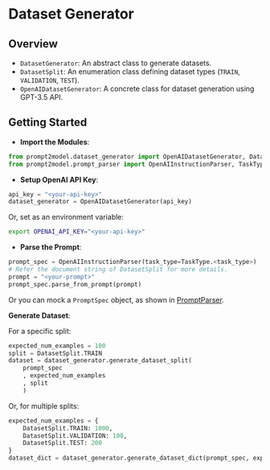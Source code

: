 # Dataset Generator

## Overview

- `DatasetGenerator`: An abstract class to generate datasets.
- `DatasetSplit`: An enumeration class defining dataset types (`TRAIN`,
`VALIDATION`, `TEST`).
- `OpenAIDatasetGenerator`: A concrete class
for dataset generation using GPT-3.5 API.

## Getting Started

- **Import the Modules**:

```python
from prompt2model.dataset_generator import OpenAIDatasetGenerator, DatasetSplit
from prompt2model.prompt_parser import OpenAIInstructionParser, TaskType
```

- **Setup OpenAI API Key**:

```python
api_key = "<your-api-key>"
dataset_generator = OpenAIDatasetGenerator(api_key)
```

Or, set as an environment variable:

```bash
export OPENAI_API_KEY="<your-api-key>"
```

- **Parse the Prompt**:

```python
prompt_spec = OpenAIInstructionParser(task_type=TaskType.<task_type>)
# Refer the document string of DatasetSplit for more details.
prompt = "<your-prompt>"
prompt_spec.parse_from_prompt(prompt)
```

Or you can mock a `PromptSpec` object, as
shown in [PromptParser](./../prompt_parser/readme.md).

**Generate Dataset**:

For a specific split:

```python
expected_num_examples = 100
split = DatasetSplit.TRAIN
dataset = dataset_generator.generate_dataset_split(
    prompt_spec
    , expected_num_examples
    , split
    )
```

Or, for multiple splits:

```python
expected_num_examples = {
    DatasetSplit.TRAIN: 1000,
    DatasetSplit.VALIDATION: 100,
    DatasetSplit.TEST: 200
}
dataset_dict = dataset_generator.generate_dataset_dict(prompt_spec, expected_num_examples)
```
